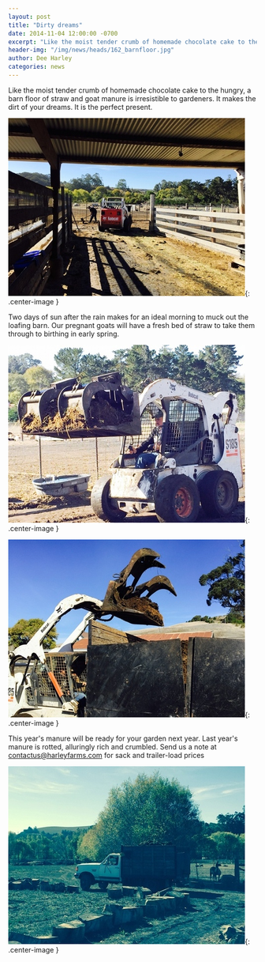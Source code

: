 ```yaml
---
layout: post
title: "Dirty dreams"
date: 2014-11-04 12:00:00 -0700
excerpt: "Like the moist tender crumb of homemade chocolate cake to the hungry, a barn floor of straw and ..."
header-img: "/img/news/heads/162_barnfloor.jpg"
author: Dee Harley
categories: news
---
```

Like the moist tender crumb of homemade chocolate cake to the hungry,
a barn floor of straw and goat manure is irresistible to gardeners. It
makes the dirt of your dreams. It is the perfect present.

![image](/img/news/162_bobcat1.jpg){: .center-image }

Two days of sun after the rain makes for an ideal morning to muck out
the loafing barn. Our pregnant goats will have a fresh bed of straw to
take them through to birthing in early spring.

![image](/img/news/162_bobcat2.jpg){: .center-image }

![image](/img/news/162_bobcat3.jpg){: .center-image }

This year's manure will be ready for your garden next year. Last
year's manure is rotted, alluringly rich and crumbled. Send us a note
at contactus@harleyfarms.com for sack and trailer-load prices

![image](/img/news/162_manuretruck.jpg){: .center-image }

